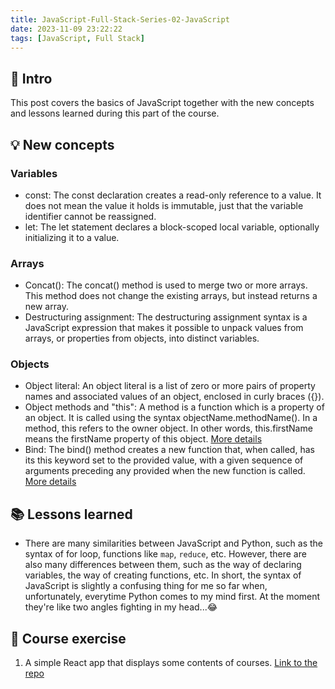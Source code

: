 ```yaml
---
title: JavaScript-Full-Stack-Series-02-JavaScript
date: 2023-11-09 23:22:22
tags: [JavaScript, Full Stack]
---
```


## 🔎 Intro

This post covers the basics of JavaScript together with the new concepts and lessons learned during this part of the course.
<!-- more -->

## 💡 New concepts

### Variables

- const: 
The const declaration creates a read-only reference to a value. It does not mean the value it holds is immutable, just that the variable identifier cannot be reassigned.
- let: 
The let statement declares a block-scoped local variable, optionally initializing it to a value.

### Arrays

- Concat(): 
The concat() method is used to merge two or more arrays. This method does not change the existing arrays, but instead returns a new array.
- Destructuring assignment: 
The destructuring assignment syntax is a JavaScript expression that makes it possible to unpack values from arrays, or properties from objects, into distinct variables. 

### Objects

- Object literal: 
An object literal is a list of zero or more pairs of property names and associated values of an object, enclosed in curly braces ({}).
- Object methods and "this": 
A method is a function which is a property of an object. It is called using the syntax objectName.methodName(). In a method, this refers to the owner object. In other words, this.firstName means the firstName property of this object. [More details](https://developer.mozilla.org/en-US/docs/Web/JavaScript/Reference/Operators/this)
- Bind: 
The bind() method creates a new function that, when called, has its this keyword set to the provided value, with a given sequence of arguments preceding any provided when the new function is called. [More details](https://developer.mozilla.org/en-US/docs/Web/JavaScript/Reference/Global_Objects/Function/bind)

## 📚 Lessons learned

- There are many similarities between JavaScript and Python, such as the syntax of for loop, functions like `map`, `reduce`, etc. However, there are also many differences between them, such as the way of declaring variables, the way of creating functions, etc. In short, the syntax of JavaScript is slightly a confusing thing for me so far when, unfortunately, everytime Python comes to my mind first. At the moment they're like two angles fighting in my head...😂

## 📝 Course exercise

1. A simple React app that displays some contents of courses. [Link to the repo](https://github.com/Dogecat0/fullstack_open/tree/main/part1/courseinfo)